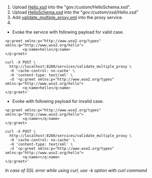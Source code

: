1. Upload [Hello.xsd](Hello.xsd) into the "gov:/custom/HelloSchema.xsd".
2. Upload [HelloSchema.xsd](HelloSchema.xsd) into the "gov:/custom/xsd/Hello.xsd"
3. Add [validate_multiple_proxy.xml](validate_multiple_proxy.xml) into the proxy service.
4. 
- Evoke the service with following payload for valid case.
```
<p:greet xmlns:p="http://www.wso2.org/types" xmlns:q="http://www.wso2.org/hello">
        <q:name>hello</q:name>
</p:greet>
```

```
curl -X POST \
  http://localhost:8280/services/validate_multiple_proxy \
  -H 'cache-control: no-cache' \
  -H 'content-type: text/xml' \
  -d '<p:greet xmlns:p="http://www.wso2.org/types" xmlns:q="http://www.wso2.org/hello">
        <q:name>hello</q:name>
</p:greet>'
```

- Evoke with following payload for invalid case.
```
<p:greet xmlns:p="http://www.wso2.org/types" xmlns:q="http://www.wso2.org/hello">
        <q:name></q:name>
</p:greet>
```

```
curl -X POST \
  http://localhost:8280/services/validate_multiple_proxy \
  -H 'cache-control: no-cache' \
  -H 'content-type: text/xml' \
  -d '<p:greet xmlns:p="http://www.wso2.org/types" xmlns:q="http://www.wso2.org/hello">
        <q:name></q:name>
</p:greet>'
```

<i>In case of SSL error while using curl, use -k option with curl command</i>